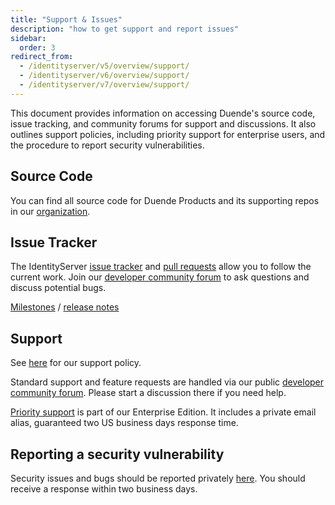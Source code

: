 ```yaml
---
title: "Support & Issues"
description: "how to get support and report issues"
sidebar:
  order: 3
redirect_from:
  - /identityserver/v5/overview/support/
  - /identityserver/v6/overview/support/
  - /identityserver/v7/overview/support/
---
```


This document provides information on accessing Duende's source code, issue tracking, and community forums for support
and discussions. It also outlines support policies, including priority support for enterprise users, and the procedure
to report security vulnerabilities.

## Source Code

You can find all source code for Duende Products and its supporting repos in
our [organization](https://github.com/duendesoftware).

## Issue Tracker

The IdentityServer [issue tracker](https://github.com/DuendeSoftware/products/issues)
and [pull requests](https://github.com/DuendeSoftware/products/pulls) allow you to follow the current work.
Join our [developer community forum](https://github.com/DuendeSoftware/community/discussions) to ask questions and
discuss potential bugs.

[Milestones](https://github.com/DuendeSoftware/IdentityServer/milestones) / [release notes](https://github.com/DuendeSoftware/products/releases)

## Support

See [here](https://duendesoftware.com/products/support) for our support policy.

Standard support and feature requests are handled via our
public [developer community forum](https://github.com/DuendeSoftware/community/discussions). Please start a discussion
there if you need help.

[Priority support](https://duendesoftware.com/license/PrioritySupportLicense.pdf) is part of our Enterprise Edition. It
includes a private email alias, guaranteed two US business days response time.

## Reporting a security vulnerability

Security issues and bugs should be reported privately [here](https://duendesoftware.com/contact/general). You should
receive a response within two business days.
